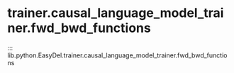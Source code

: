 # trainer.causal_language_model_trainer.fwd_bwd_functions
::: lib.python.EasyDel.trainer.causal_language_model_trainer.fwd_bwd_functions